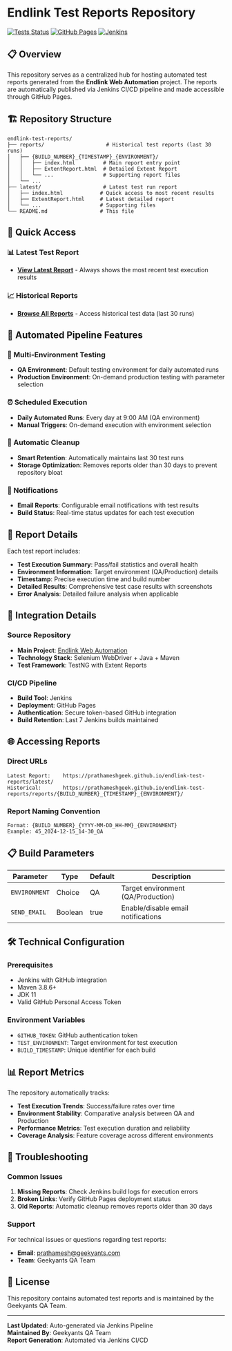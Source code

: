 # Endlink Test Reports Repository

[![Tests Status](https://img.shields.io/badge/tests-automated-brightgreen)](https://github.com/Prathameshgeek/endlink-test-reports)
[![GitHub Pages](https://img.shields.io/badge/GitHub%20Pages-Live-blue)](https://prathameshgeek.github.io/endlink-test-reports/)
[![Jenkins](https://img.shields.io/badge/CI%2FCD-Jenkins-orange)](https://jenkins.io/)

## 📋 Overview

This repository serves as a centralized hub for hosting automated test reports generated from the **Endlink Web Automation** project. The reports are automatically published via Jenkins CI/CD pipeline and made accessible through GitHub Pages.

## 🏗️ Repository Structure

```
endlink-test-reports/
├── reports/                    # Historical test reports (last 30 runs)
│   ├── {BUILD_NUMBER}_{TIMESTAMP}_{ENVIRONMENT}/
│   │   ├── index.html         # Main report entry point
│   │   ├── ExtentReport.html  # Detailed Extent Report
│   │   └── ...                # Supporting report files
│   └── ...
├── latest/                    # Latest test run report
│   ├── index.html            # Quick access to most recent results
│   ├── ExtentReport.html     # Latest detailed report
│   └── ...                   # Supporting files
└── README.md                 # This file
```

## 🚀 Quick Access

### 📊 Latest Test Report
- **[View Latest Report](https://prathameshgeek.github.io/endlink-test-reports/latest/)** - Always shows the most recent test execution results

### 📈 Historical Reports
- **[Browse All Reports](https://prathameshgeek.github.io/endlink-test-reports/reports/)** - Access historical test data (last 30 runs)

## 🔧 Automated Pipeline Features

### 🎯 Multi-Environment Testing
- **QA Environment**: Default testing environment for daily automated runs
- **Production Environment**: On-demand production testing with parameter selection

### ⏰ Scheduled Execution
- **Daily Automated Runs**: Every day at 9:00 AM (QA environment)
- **Manual Triggers**: On-demand execution with environment selection

### 🧹 Automatic Cleanup
- **Smart Retention**: Automatically maintains last 30 test runs
- **Storage Optimization**: Removes reports older than 30 days to prevent repository bloat

### 📧 Notifications
- **Email Reports**: Configurable email notifications with test results
- **Build Status**: Real-time status updates for each test execution

## 📝 Report Details

Each test report includes:
- **Test Execution Summary**: Pass/fail statistics and overall health
- **Environment Information**: Target environment (QA/Production) details
- **Timestamp**: Precise execution time and build number
- **Detailed Results**: Comprehensive test case results with screenshots
- **Error Analysis**: Detailed failure analysis when applicable

## 🔄 Integration Details

### Source Repository
- **Main Project**: [Endlink Web Automation](https://github.com/Prathameshgeek/Endlink_WebAutomation)
- **Technology Stack**: Selenium WebDriver + Java + Maven
- **Test Framework**: TestNG with Extent Reports

### CI/CD Pipeline
- **Build Tool**: Jenkins
- **Deployment**: GitHub Pages
- **Authentication**: Secure token-based GitHub integration
- **Build Retention**: Last 7 Jenkins builds maintained

## 🌐 Accessing Reports

### Direct URLs
```
Latest Report:    https://prathameshgeek.github.io/endlink-test-reports/latest/
Historical:       https://prathameshgeek.github.io/endlink-test-reports/reports/{BUILD_NUMBER}_{TIMESTAMP}_{ENVIRONMENT}/
```

### Report Naming Convention
```
Format: {BUILD_NUMBER}_{YYYY-MM-DD_HH-MM}_{ENVIRONMENT}
Example: 45_2024-12-15_14-30_QA
```

## 📋 Build Parameters

| Parameter | Type | Default | Description |
|-----------|------|---------|-------------|
| `ENVIRONMENT` | Choice | QA | Target environment (QA/Production) |
| `SEND_EMAIL` | Boolean | true | Enable/disable email notifications |

## 🛠️ Technical Configuration

### Prerequisites
- Jenkins with GitHub integration
- Maven 3.8.6+
- JDK 11
- Valid GitHub Personal Access Token

### Environment Variables
- `GITHUB_TOKEN`: GitHub authentication token
- `TEST_ENVIRONMENT`: Target environment for test execution
- `BUILD_TIMESTAMP`: Unique identifier for each build

## 📊 Report Metrics

The repository automatically tracks:
- **Test Execution Trends**: Success/failure rates over time
- **Environment Stability**: Comparative analysis between QA and Production
- **Performance Metrics**: Test execution duration and reliability
- **Coverage Analysis**: Feature coverage across different environments

## 🚨 Troubleshooting

### Common Issues
1. **Missing Reports**: Check Jenkins build logs for execution errors
2. **Broken Links**: Verify GitHub Pages deployment status
3. **Old Reports**: Automatic cleanup removes reports older than 30 days

### Support
For technical issues or questions regarding test reports:
- **Email**: prathamesh@geekyants.com
- **Team**: Geekyants QA Team

## 📜 License

This repository contains automated test reports and is maintained by the Geekyants QA Team.

---

**Last Updated**: Auto-generated via Jenkins Pipeline  
**Maintained By**: Geekyants QA Team  
**Report Generation**: Automated via Jenkins CI/CD
